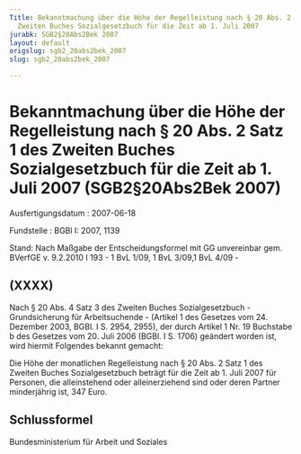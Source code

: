 ```yaml
---
Title: Bekanntmachung über die Höhe der Regelleistung nach § 20 Abs. 2 Satz 1  des
  Zweiten Buches Sozialgesetzbuch für die Zeit ab 1. Juli 2007
jurabk: SGB2§20Abs2Bek 2007
layout: default
origslug: sgb2_20abs2bek_2007
slug: sgb2_20abs2bek_2007

---
```


# Bekanntmachung über die Höhe der Regelleistung nach § 20 Abs. 2 Satz 1  des Zweiten Buches Sozialgesetzbuch für die Zeit ab 1. Juli 2007 (SGB2§20Abs2Bek 2007)

Ausfertigungsdatum
:   2007-06-18

Fundstelle
:   BGBl I: 2007, 1139

Stand: Nach Maßgabe der Entscheidungsformel mit GG unvereinbar gem. BVerfGE v. 9.2.2010 I 193 - 1 BvL 1/09, 1 BvL 3/09,1 BvL 4/09 -


## (XXXX)

Nach § 20 Abs. 4 Satz 3 des Zweiten Buches Sozialgesetzbuch - Grundsicherung für Arbeitsuchende - (Artikel 1 des Gesetzes vom 24. Dezember 2003, BGBl. I S. 2954, 2955), der durch Artikel 1 Nr. 19 Buchstabe b des Gesetzes vom 20. Juli 2006 (BGBl. I S. 1706) geändert worden ist, wird hiermit Folgendes bekannt gemacht:

Die Höhe der monatlichen Regelleistung nach § 20 Abs. 2 Satz 1 des Zweiten Buches Sozialgesetzbuch beträgt für die Zeit ab 1. Juli 2007 für Personen, die alleinstehend oder alleinerziehend sind oder deren Partner minderjährig ist, 347 Euro.


## Schlussformel

Bundesministerium für Arbeit und Soziales

